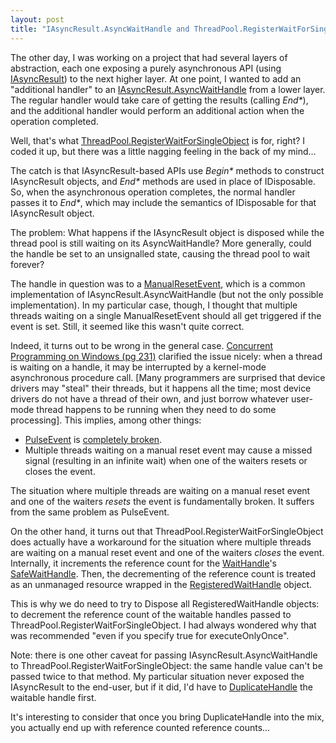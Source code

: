 ```yaml
---
layout: post
title: "IAsyncResult.AsyncWaitHandle and ThreadPool.RegisterWaitForSingleObject"
---
```

The other day, I was working on a project that had several layers of abstraction, each one exposing a purely asynchronous API (using [IAsyncResult](http://msdn.microsoft.com/en-us/library/system.iasyncresult.aspx)) to the next higher layer. At one point, I wanted to add an "additional handler" to an [IAsyncResult.AsyncWaitHandle](http://msdn.microsoft.com/en-us/library/system.iasyncresult.asyncwaithandle.aspx) from a lower layer. The regular handler would take care of getting the results (calling _End*_), and the additional handler would perform an additional action when the operation completed.

Well, that's what [ThreadPool.RegisterWaitForSingleObject](http://msdn.microsoft.com/en-us/library/system.threading.threadpool.registerwaitforsingleobject.aspx) is for, right? I coded it up, but there was a little nagging feeling in the back of my mind...

The catch is that IAsyncResult-based APIs use _Begin*_ methods to construct IAsyncResult objects, and _End*_ methods are used in place of IDisposable. So, when the asynchronous operation completes, the normal handler passes it to _End*_, which may include the semantics of IDisposable for that IAsyncResult object.

The problem: What happens if the IAsyncResult object is disposed while the thread pool is still waiting on its AsyncWaitHandle? More generally, could the handle be set to an unsignalled state, causing the thread pool to wait forever?

The handle in question was to a [ManualResetEvent](http://msdn.microsoft.com/en-us/library/system.threading.manualresetevent.aspx), which is a common implementation of IAsyncResult.AsyncWaitHandle (but not the only possible implementation). In my particular case, though, I thought that multiple threads waiting on a single ManualResetEvent should all get triggered if the event is set. Still, it seemed like this wasn't quite correct.

Indeed, it turns out to be wrong in the general case. [Concurrent Programming on Windows (pg 231)](http://tinyurl.com/ConcurrentProgrammingOnWindows) clarified the issue nicely: when a thread is waiting on a handle, it may be interrupted by a kernel-mode asynchronous procedure call. [Many programmers are surprised that device drivers may "steal" their threads, but it happens all the time; most device drivers do not have a thread of their own, and just borrow whatever user-mode thread happens to be running when they need to do some processing]. This implies, among other things:

- [PulseEvent](http://msdn.microsoft.com/en-us/library/ms684914(VS.85).aspx) is [completely broken](http://blogs.msdn.com/oldnewthing/archive/2005/01/05/346888.aspx).
- Multiple threads waiting on a manual reset event may cause a missed signal (resulting in an infinite wait) when one of the waiters resets or closes the event.

The situation where multiple threads are waiting on a manual reset event and one of the waiters _resets_ the event is fundamentally broken. It suffers from the same problem as PulseEvent.

On the other hand, it turns out that ThreadPool.RegisterWaitForSingleObject does actually have a workaround for the situation where multiple threads are waiting on a manual reset event and one of the waiters _closes_ the event. Internally, it increments the reference count for the [WaitHandle](http://msdn.microsoft.com/en-us/library/system.threading.waithandle.aspx)'s [SafeWaitHandle](http://msdn.microsoft.com/en-us/library/microsoft.win32.safehandles.safewaithandle.aspx). Then, the decrementing of the reference count is treated as an unmanaged resource wrapped in the [RegisteredWaitHandle](http://msdn.microsoft.com/en-us/library/system.threading.registeredwaithandle.aspx) object.

This is why we do need to try to Dispose all RegisteredWaitHandle objects: to decrement the reference count of the waitable handles passed to ThreadPool.RegisterWaitForSingleObject. I had always wondered why that was recommended "even if you specify true for executeOnlyOnce".

Note: there is one other caveat for passing IAsyncResult.AsyncWaitHandle to ThreadPool.RegisterWaitForSingleObject: the same handle value can't be passed twice to that method. My particular situation never exposed the IAsyncResult to the end-user, but if it did, I'd have to [DuplicateHandle](http://msdn.microsoft.com/en-us/library/ms724251(VS.85).aspx) the waitable handle first.

It's interesting to consider that once you bring DuplicateHandle into the mix, you actually end up with reference counted reference counts...

